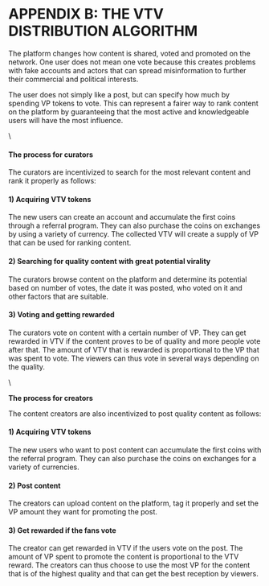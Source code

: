 # APPENDIX B: THE VTV DISTRIBUTION ALGORITHM

The platform changes how content is shared, voted and promoted on the network. One user does not mean one vote because this creates problems with fake accounts and actors that can spread misinformation to further their commercial and political interests.

The user does not simply like a post, but can specify how much by spending VP tokens to vote. This can represent a fairer way to rank content on the platform by guaranteeing that the most active and knowledgeable users will have the most influence.

\


#### **The process for curators**

The curators are incentivized to search for the most relevant content and rank it properly as follows:

#### 1) Acquiring VTV tokens

The new users can create an account and accumulate the first coins through a referral program. They can also purchase the coins on exchanges by using a variety of currency. The collected VTV will create a supply of VP that can be used for ranking content.

#### 2) Searching for quality content with great potential virality

The curators browse content on the platform and determine its potential based on number of votes, the date it was posted, who voted on it and other factors that are suitable.

#### 3) Voting and getting rewarded

The curators vote on content with a certain number of VP. They can get rewarded in VTV if the content proves to be of quality and more people vote after that. The amount of VTV that is rewarded is proportional to the VP that was spent to vote. The viewers can thus vote in several ways depending on the quality.

\


**The process for creators**

The content creators are also incentivized to post quality content as follows:

#### 1) Acquiring VTV tokens

The new users who want to post content can accumulate the first coins with the referral program. They can also purchase the coins on exchanges for a variety of currencies.

#### 2) Post content

The creators can upload content on the platform, tag it properly and set the VP amount they want for promoting the post.

#### 3) Get rewarded if the fans vote

The creator can get rewarded in VTV if the users vote on the post. The amount of VP spent to promote the content is proportional to the VTV reward. The creators can thus choose to use the most VP for the content that is of the highest quality and that can get the best reception by viewers.
